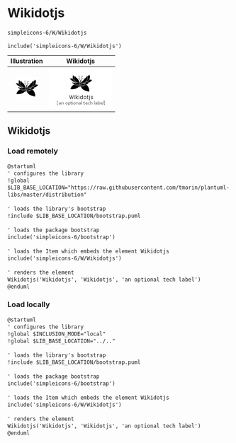 # Wikidotjs


```text
simpleicons-6/W/Wikidotjs
```

```text
include('simpleicons-6/W/Wikidotjs')
```



| Illustration | Wikidotjs |
| :---: | :---: |
| ![illustration for Illustration](../../simpleicons-6/W/Wikidotjs.png) | ![illustration for Wikidotjs](../../simpleicons-6/W/Wikidotjs.Local.png) |




## Wikidotjs

### Load remotely
```plantuml
@startuml
' configures the library
!global $LIB_BASE_LOCATION="https://raw.githubusercontent.com/tmorin/plantuml-libs/master/distribution"

' loads the library's bootstrap
!include $LIB_BASE_LOCATION/bootstrap.puml

' loads the package bootstrap
include('simpleicons-6/bootstrap')

' loads the Item which embeds the element Wikidotjs
include('simpleicons-6/W/Wikidotjs')

' renders the element
Wikidotjs('Wikidotjs', 'Wikidotjs', 'an optional tech label')
@enduml
```

### Load locally
```plantuml
@startuml
' configures the library
!global $INCLUSION_MODE="local"
!global $LIB_BASE_LOCATION="../.."

' loads the library's bootstrap
!include $LIB_BASE_LOCATION/bootstrap.puml

' loads the package bootstrap
include('simpleicons-6/bootstrap')

' loads the Item which embeds the element Wikidotjs
include('simpleicons-6/W/Wikidotjs')

' renders the element
Wikidotjs('Wikidotjs', 'Wikidotjs', 'an optional tech label')
@enduml
```

